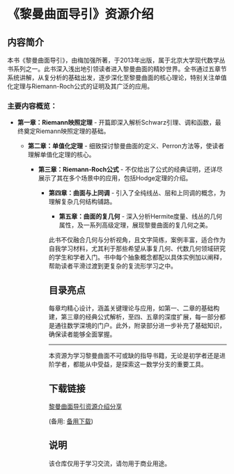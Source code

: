 # 《黎曼曲面导引》资源介绍

## 内容简介

本书《黎曼曲面导引》，由梅加强所著，于2013年出版，属于北京大学现代数学丛书系列之一。此书深入浅出地引领读者进入黎曼曲面的精妙世界。全书通过五章节系统讲解，从复分析的基础出发，逐步深化至黎曼曲面的核心理论，特别关注单值化定理与Riemann-Roch公式的证明及其广泛的应用。

### 主要内容概览：

- **第一章：Riemann映照定理** - 开篇即深入解析Schwarz引理、调和函数，最终奠定Riemann映照定理的基础。

  - **第二章：单值化定理** - 细致探讨黎曼曲面的定义、Perron方法等，使读者理解单值化定理的核心。

    - **第三章：Riemann-Roch公式** - 不仅给出了公式的经典证明，还详尽展示了其在多个场景中的应用，包括Hodge定理的介绍。

      - **第四章：曲面与上同调** - 引入了全纯线丛、层和上同调的概念，为理解复杂几何结构铺路。

        - **第五章：曲面的复几何** - 深入分析Hermite度量、线丛的几何属性，及一系列高级定理，展现黎曼曲面的复几何之美。

        此书不仅融合几何与分析视角，且文字简练，案例丰富，适合作为自我学习材料，尤其利于那些希望从事复几何、代数几何领域研究的学生和学者入门。书中每个抽象概念都配以具体实例加以阐释，帮助读者平滑过渡到更复杂的复流形学习之中。

        ## 目录亮点

        每章均精心设计，涵盖关键理论与应用，如第一、二章的基础构建，第三章的经典公式解析，至四、五章的深度扩展，每一部分都是通往数学深境的门户。此外，附录部分进一步补充了基础知识，确保读者能够全面掌握。

        ---

        本资源为学习黎曼曲面不可或缺的指导书籍，无论是初学者还是进阶学者，都能从中受益，是探索这一数学分支的重要工具。

        ## 下载链接
        [黎曼曲面导引资源介绍分享](https://pan.quark.cn/s/9383c295ab47) 

        (备用: [备用下载](https://pan.baidu.com/s/1ADd9IF0x-dOdfu236_WacQ?pwd=1234))

        ## 说明

        该仓库仅用于学习交流，请勿用于商业用途。
